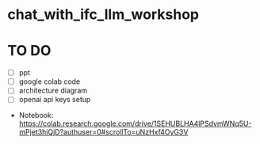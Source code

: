 # chat_with_ifc_llm_workshop

# TO DO
- [ ] ppt
- [ ] google colab code
- [ ] architecture diagram
- [ ] openai api keys setup

- Notebook:
https://colab.research.google.com/drive/1SEHUBLHA4lPSdvmWNq5U-mPjet3hiQjD?authuser=0#scrollTo=uNzHxf4OyG3V
